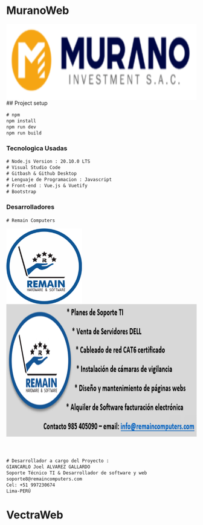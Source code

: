 # MuranoWeb
<img src="https://github.com/giandeveloper2109/MuranoWeb/blob/main/src/assets/logoMurano.png?raw=true" alt="Descripción de la imagen" width="600" height="200" align="middle">
## Project setup

```
# npm
npm install
npm run dev
npm run build
```

### Tecnologica Usadas

```
# Node.js Version : 20.10.0 LTS
# Visual Studio Code
# Gitbash & Github Desktop
# Lenguaje de Programacion : Javascript
# Front-end : Vue.js & Vuetify
# Bootstrap

```
### Desarrolladores
```
# Remain Computers

```
<img  src="https://github.com/giandeveloper2109/PenayFauraWebPage2023/blob/main/src/assets/logoRC.png?raw=true" alt="Remain Computers Logo" width="200" height="200" align="middle">
<img  src="https://github.com/giandeveloper2109/PenayFauraWebPage2023/blob/main/src/assets/serviciosRC.png?raw=true" alt="Servicios Remain Computers" width="800" height="350" align="middle">

#
```

# Desarrollador a cargo del Proyecto :
GIANCARLO Joel ALVAREZ GALLARDO
Soporte Técnico TI & Desarrollador de software y web
soporte8@remaincomputers.com
Cel: +51 997230674
Lima-PERÚ
```

# VectraWeb

